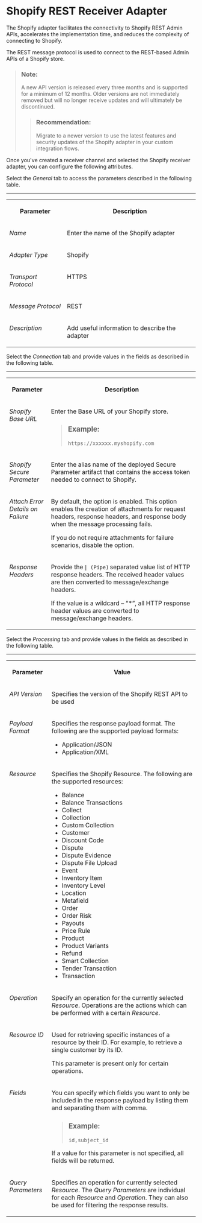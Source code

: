 <!-- loio34865bc5af5d4996b112d2e3c1c3a0fe -->

# Shopify REST Receiver Adapter

The Shopify adapter facilitates the connectivity to Shopify REST Admin APIs, accelerates the implementation time, and reduces the complexity of connecting to Shopify.

The REST message protocol is used to connect to the REST-based Admin APIs of a Shopify store.

> ### Note:  
> A new API version is released every three months and is supported for a minimum of 12 months. Older versions are not immediately removed but will no longer receive updates and will ultimately be discontinued.
> 
> > ### Recommendation:  
> > Migrate to a newer version to use the latest features and security updates of the Shopify adapter in your custom integration flows.

Once you've created a receiver channel and selected the Shopify receiver adapter, you can configure the following attributes.

Select the *General* tab to access the parameters described in the following table.

****


<table>
<tr>
<th valign="top">

Parameter

</th>
<th valign="top">

Description

</th>
</tr>
<tr>
<td valign="top">

*Name*

</td>
<td valign="top">

Enter the name of the Shopify adapter

</td>
</tr>
<tr>
<td valign="top">

*Adapter Type*

</td>
<td valign="top">

Shopify

</td>
</tr>
<tr>
<td valign="top">

*Transport Protocol*

</td>
<td valign="top">

HTTPS

</td>
</tr>
<tr>
<td valign="top">

*Message Protocol*

</td>
<td valign="top">

REST

</td>
</tr>
<tr>
<td valign="top">

*Description*

</td>
<td valign="top">

Add useful information to describe the adapter

</td>
</tr>
</table>

Select the *Connection* tab and provide values in the fields as described in the following table.

****


<table>
<tr>
<th valign="top">

Parameter

</th>
<th valign="top">

Description

</th>
</tr>
<tr>
<td valign="top">

*Shopify Base URL*

</td>
<td valign="top">

Enter the Base URL of your Shopify store.

> ### Example:  
> `https://xxxxxx.myshopify.com`



</td>
</tr>
<tr>
<td valign="top">

*Shopify Secure Parameter*

</td>
<td valign="top">

Enter the alias name of the deployed Secure Parameter artifact that contains the access token needed to connect to Shopify.

</td>
</tr>
<tr>
<td valign="top">

*Attach Error Details on Failure*

</td>
<td valign="top">

By default, the option is enabled. This option enables the creation of attachments for request headers, response headers, and response body when the message processing fails.

If you do not require attachments for failure scenarios, disable the option.

</td>
</tr>
<tr>
<td valign="top">

*Response Headers*

</td>
<td valign="top">

Provide the `| (Pipe)` separated value list of HTTP response headers. The received header values are then converted to message/exchange headers.

If the value is a wildcard – “\*”, all HTTP response header values are converted to message/exchange headers.

</td>
</tr>
</table>

Select the *Processing* tab and provide values in the fields as described in the following table.

****


<table>
<tr>
<th valign="top">

Parameter

</th>
<th valign="top">

Value

</th>
</tr>
<tr>
<td valign="top">

*API Version*

</td>
<td valign="top">

Specifies the version of the Shopify REST API to be used

</td>
</tr>
<tr>
<td valign="top">

*Payload Format*

</td>
<td valign="top">

Specifies the response payload format. The following are the supported payload formats:

-   Application/JSON
-   Application/XML



</td>
</tr>
<tr>
<td valign="top">

*Resource*

</td>
<td valign="top">

Specifies the Shopify Resource. The following are the supported resources:

-   Balance
-   Balance Transactions
-   Collect
-   Collection
-   Custom Collection
-   Customer
-   Discount Code
-   Dispute
-   Dispute Evidence
-   Dispute File Upload
-   Event
-   Inventory Item
-   Inventory Level
-   Location
-   Metafield
-   Order
-   Order Risk
-   Payouts
-   Price Rule
-   Product
-   Product Variants
-   Refund
-   Smart Collection
-   Tender Transaction
-   Transaction



</td>
</tr>
<tr>
<td valign="top">

*Operation*

</td>
<td valign="top">

Specify an operation for the currently selected *Resource*. Operations are the actions which can be performed with a certain *Resource*.

</td>
</tr>
<tr>
<td valign="top">

*Resource ID*

</td>
<td valign="top">

Used for retrieving specific instances of a resource by their ID. For example, to retrieve a single customer by its ID.

This parameter is present only for certain operations.

</td>
</tr>
<tr>
<td valign="top">

*Fields*

</td>
<td valign="top">

You can specify which fields you want to only be included in the response payload by listing them and separating them with comma.

> ### Example:  
> `id,subject_id`

If a value for this parameter is not specified, all fields will be returned.

</td>
</tr>
<tr>
<td valign="top">

*Query Parameters*

</td>
<td valign="top">

Specifies an operation for currently selected *Resource*. The *Query Parameters* are individual for each *Resource* and *Operation*. They can also be used for filtering the response results.

</td>
</tr>
</table>

